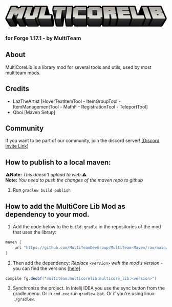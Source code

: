 
![Arcadia Logo](https://raw.githubusercontent.com/MultiTeamDevGroup/MultiCore-Lib/main/src/main/resources/multicore_lib_logo.png)
### for Forge 1.17.1 - by MultiTeam

## About
MultiCoreLib is a library mod for several tools and utils, used by most multiteam mods.

## Credits
- LazTheArtist [HoverTextItemTool - ItemGroupTool - ItemManagementTool - MathF - RegistrationTool - TeleportTool]
- Qboi [Maven Setup]
  
## Community
If you want to be part of our community, join the discord server!
[[Discord Invite Link]](https://discord.gg/rudHdrJ)

## How to publish to a local maven:
:warning:**Note:** *This doesn't upload to web.*:warning:  
**Note:** *You need to push the changes of the maven repo to github*
1. Run  `gradlew build publish`  

## How to add the MultiCore Lib Mod as dependency to your mod.
1. Add the code below to the `build.gradle` in the repositories of the mod that uses the library:  
```gradle
maven {
    url "https://github.com/MultiTeamDevGroup/MultiTeam-Maven/raw/main/"
}
```
2. Then add the dependency: *Replace `<version>` with the mod's version* - you can find the versions [[here]](https://github.com/MultiTeamDevGroup/MultiTeam-Maven/tree/main/multiteam/multicorelib/multicore_lib)
```gradle
compile fg.deobf("multiteam.multicorelib:multicore_lib:<version>")
```
3. Synchronize the project. In Intelij IDEA you use the sync button from the gradle menu. Or in `cmd.exe` run `gradlew.bat`. Or if you're using linux: `./gradlew`.
